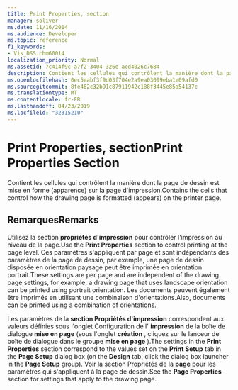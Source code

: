 ```yaml
---
title: Print Properties, section
manager: soliver
ms.date: 11/16/2014
ms.audience: Developer
ms.topic: reference
f1_keywords:
- Vis_DSS.chm60014
localization_priority: Normal
ms.assetid: 7c414f9c-a7f2-3404-326e-acd4026c7684
description: Contient les cellules qui contrôlent la manière dont la page de dessin est mise en forme (apparence) sur la page d'impression.
ms.openlocfilehash: 0ec5eabf3f9d03f704e2a9ea03099eba1e09afd0
ms.sourcegitcommit: 8fe462c32b91c87911942c188f3445e85a54137c
ms.translationtype: MT
ms.contentlocale: fr-FR
ms.lasthandoff: 04/23/2019
ms.locfileid: "32315210"
---
```

# <a name="print-properties-section"></a><span data-ttu-id="e916d-103">Print Properties, section</span><span class="sxs-lookup"><span data-stu-id="e916d-103">Print Properties Section</span></span>

<span data-ttu-id="e916d-104">Contient les cellules qui contrôlent la manière dont la page de dessin est mise en forme (apparence) sur la page d'impression.</span><span class="sxs-lookup"><span data-stu-id="e916d-104">Contains the cells that control how the drawing page is formatted (appears) on the printer page.</span></span> 
  
## <a name="remarks"></a><span data-ttu-id="e916d-105">Remarques</span><span class="sxs-lookup"><span data-stu-id="e916d-105">Remarks</span></span>

<span data-ttu-id="e916d-106">Utilisez la section **propriétés d'impression** pour contrôler l'impression au niveau de la page.</span><span class="sxs-lookup"><span data-stu-id="e916d-106">Use the **Print Properties** section to control printing at the page level.</span></span> <span data-ttu-id="e916d-107">Ces paramètres s'appliquent par page et sont indépendants des paramètres de la page de dessin, par exemple, une page de dessin disposée en orientation paysage peut être imprimée en orientation portrait.</span><span class="sxs-lookup"><span data-stu-id="e916d-107">These settings are per page and are independent of the drawing page settings, for example, a drawing page that uses landscape orientation can be printed using portrait orientation.</span></span> <span data-ttu-id="e916d-108">Les documents peuvent également être imprimés en utilisant une combinaison d'orientations.</span><span class="sxs-lookup"><span data-stu-id="e916d-108">Also, documents can be printed using a combination of orientations.</span></span> 
  
<span data-ttu-id="e916d-109">Les paramètres de la **section Propriétés d'impression** correspondent aux valeurs définies sous l'onglet Configuration de l' **impression** de la boîte de dialogue **mise en page** (sous l'onglet **création** , cliquez sur le lanceur de boîte de dialogue dans le groupe **mise en page** ).</span><span class="sxs-lookup"><span data-stu-id="e916d-109">The settings in the **Print Properties** section correspond to the values set on the **Print Setup** tab in the **Page Setup** dialog box (on the **Design** tab, click the dialog box launcher in the **Page Setup** group).</span></span> <span data-ttu-id="e916d-110">Voir la section Propriétés de la **page** pour les paramètres qui s'appliquent à la page de dessin.</span><span class="sxs-lookup"><span data-stu-id="e916d-110">See the **Page Properties** section for settings that apply to the drawing page.</span></span> 
  

